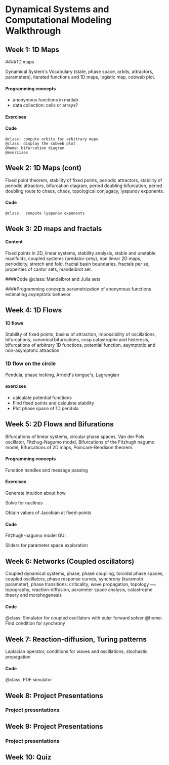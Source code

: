 # Dynamical Systems and Computational Modeling Walkthrough

## Week 1: 1D Maps
####1D maps 

Dynamical System's Vocabulary (state, phase space, orbits, attractors, parameters), iterated functions and 1D maps, logistic map, cobweb plot.

#### Programming concepts

- anonymous functions in matlab
- data collection: cells or arrays?

#### Exercises

####  Code

	@class: compute orbits for arbitrary maps
	@class: display the cobweb plot
	@home: bifurcation diagram
	@exercises

## Week 2: 1D Maps (cont)

Fixed point theorem, stability of fixed points, periodic attractors, stability of periodic attractors, bifurcation diagram, period doubling bifurcation, period doubling route to chaos, chaos, topological conjugacy, lyapunov exponents.

#### Code
	@class:  compute lyapunov exponents

## Week 3: 2D maps and fractals

#### Content

Fixed points in 2D, linear systems, stability analysis, stable and unstable manifolds, coupled systems (predator-prey), non linear 2D maps, periodicity, stretch and fold, fractal basin boundaries, fractals per se, properties of cantor sets, mandelbrot set.


####Code
	@class: Mandelbrot and Julia sets

####Programming concepts
parametrization of anonymous functions 
estimating asymptotic behavior


## Week 4: 1D Flows

#### 1D flows

Stability of fixed points, basins of attraction, impossibility of oscillations, bifurcations, canonical bifurcations, cusp catastrophe and histeresis, bifurcations of arbitrary 1D functions, potential function, asymptotic and non-asymptotic attraction.

### 1D flow on the circle

Pendula, phase locking, Arnold's tongue's, Lagrangian

#### exercises
- calculate potential functions
- Find fixed points and calculate stability
- Plot phase space of 1D pendula

## Week 5: 2D Flows and Bifurations

Bifurcations of linear systems, circular phase spaces, Van der Pols oscillator, Fitzhug-Nagumo model, Bifurcations of the Fitzhugh nagumo model, Bifurcations of 2D maps, Poincaré-Bendixon theorem.

#### Programming concepts

Function handles and message passing

#### Exercises

Generate intuition about how 

Solve for nuclines

Obtain values of Jacobian at fixed-points

#### Code

Fitzhugh-nagumo model GUI

Sliders for parameter space exploration

## Week 6:  Networks (Coupled oscillators)
Coupled dynamical systems, phase, phase coupling, toroidal phase spaces, coupled oscillators, phase response curves, synchrony (kuramoto parameter), phase transitions: criticality, wave propagation, topology ~= topography, reaction-diffusion, parameter space analysis, catastrophe theory and morphogenesis

#### Code

@class: Simulator for coupled oscillators with euler forward solver
@home: Find condition for synchrony

## Week 7:  Reaction-diffusion, Turing patterns
Laplacian operator, conditions for waves and oscillations, stochastic propagation

#### Code
@class: PDE simulator

## Week 8: Project Presentations

### Project presentations

## Week 9: Project Presentations

### Project presentations

## Week 10: Quiz
<!--stackedit_data:
eyJoaXN0b3J5IjpbLTk3NDY4ODQ5OF19
-->